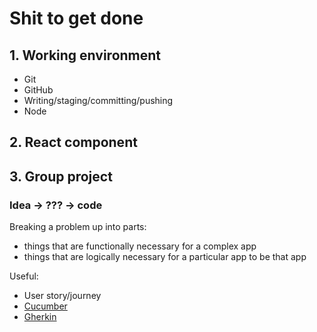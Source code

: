 # Shit to get done

## 1. Working environment
 - Git
 - GitHub
  - Writing/staging/committing/pushing
 - Node

## 2. React component

## 3. Group project

### Idea -> ??? -> code

Breaking a problem up into parts:

 - things that are functionally necessary for a complex app
 - things that are logically necessary for a particular app to be that app

Useful:

 - User story/journey
  - [Cucumber](http://cukes.info)
  - [Gherkin](https://github.com/cucumber/cucumber/wiki/Gherkin)

